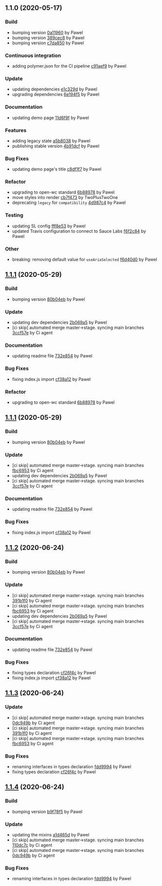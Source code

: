 <a name="1.1.0"></a>
## 1.1.0 (2020-05-17)

### Build

* bumping version [0a11960](https://github.com/anypoint-web-components/anypoint-listbox/commit/0a1196074657b4a4cbb78dd260004ea3a9da89e1) by Pawel
* bumping version [389cec8](https://github.com/anypoint-web-components/anypoint-listbox/commit/389cec8b934854d3f206193d7dc051841efcd5a3) by Pawel
* bumping version [c7da850](https://github.com/anypoint-web-components/anypoint-listbox/commit/c7da850ce08eefcb600533e43970a74aa1982ade) by Pawel


### Continuous integration

* adding polymer.json for the CI pipeline [c91aef9](https://github.com/anypoint-web-components/anypoint-listbox/commit/c91aef92d99f15fd07c7d576bb5d758f66b2ea90) by Pawel


### Update

* updating dependencies [e1c329d](https://github.com/anypoint-web-components/anypoint-listbox/commit/e1c329d2a730df9681da8fc5cbd8b5939ed6d0ba) by Pawel
* upgrading dependencies [6e194f5](https://github.com/anypoint-web-components/anypoint-listbox/commit/6e194f5687fc9906ae95f04f5eb827e74bb68d79) by Pawel


### Documentation

* updating demo page [11d6f9f](https://github.com/anypoint-web-components/anypoint-listbox/commit/11d6f9fb7d30fce5fdc7d640236ec4ca2062c54b) by Pawel


### Features

* adding legacy state [a5b8038](https://github.com/anypoint-web-components/anypoint-listbox/commit/a5b8038d876519eb8ca27e7c5fb8533e227380ca) by Pawel
* publishing stable version [4b91dcf](https://github.com/anypoint-web-components/anypoint-listbox/commit/4b91dcfc15940c0dc5ede1f5cae803eb56bd09db) by Pawel


### Bug Fixes

* updating demo page's title [c8df1f7](https://github.com/anypoint-web-components/anypoint-listbox/commit/c8df1f79908a128c883e10c39f638db806fb5463) by Pawel


### Refactor

* upgrading to open-wc standard [6b88978](https://github.com/anypoint-web-components/anypoint-listbox/commit/6b88978921def81c629f5b1a1239673a0b654eb8) by Pawel
* move styles into render [cb7f473](https://github.com/anypoint-web-components/anypoint-listbox/commit/cb7f4733ed5c79ea0446084f2fe5990a1ff6f7b9) by TwoPlusTwoOne
* deprecating `legacy` for `compatibility` [4d987c4](https://github.com/anypoint-web-components/anypoint-listbox/commit/4d987c4e6571f9702b4fe41687b148cb78c5342f) by Pawel


### Testing

* updating SL config [fff8e53](https://github.com/anypoint-web-components/anypoint-listbox/commit/fff8e5375e03772880770f2fbf1d2d5e26ea0c96) by Pawel
* updated Travis configuration to connect to Sauce Labs [f6f2c84](https://github.com/anypoint-web-components/anypoint-listbox/commit/f6f2c84e544d0a5a5cb8e000de797c5e04c75327) by Pawel


### Other

* breaking: removing default value for `useAriaSelected`
 [f6d40d0](https://github.com/anypoint-web-components/anypoint-listbox/commit/f6d40d0b9bece3afa208f124a8c4e55e843cd194) by Pawel


<a name="1.1.1"></a>
## [1.1.1](https://github.com/anypoint-web-components/anypoint-listbox/compare/1.0.4...1.1.1) (2020-05-29)

### Build

* bumping version [80b04eb](https://github.com/anypoint-web-components/anypoint-listbox/commit/80b04eb4ba7858a452a3e1678e7b89add5735e18) by Pawel


### Update

* updating dev dependencies [2b069a5](https://github.com/anypoint-web-components/anypoint-listbox/commit/2b069a5001a45781e6576d252347613c236eb47c) by Pawel
* [ci skip] automated merge master->stage. syncing main branches [3ccf57e](https://github.com/anypoint-web-components/anypoint-listbox/commit/3ccf57e4484add129f75d592ce031c2e46266b75) by Ci agent


### Documentation

* updating readme file [732e854](https://github.com/anypoint-web-components/anypoint-listbox/commit/732e8545cfc84f4dd0e108f15da4e10b2bd86f1d) by Pawel


### Bug Fixes

* fixing index.js import [cf38a12](https://github.com/anypoint-web-components/anypoint-listbox/commit/cf38a12478cde681d95d5a84d1b9d6d9c213de8a) by Pawel


### Refactor

* upgrading to open-wc standard [6b88978](https://github.com/anypoint-web-components/anypoint-listbox/commit/6b88978921def81c629f5b1a1239673a0b654eb8) by Pawel


<a name="1.1.1"></a>
## [1.1.1](https://github.com/anypoint-web-components/anypoint-listbox/compare/1.1.0...1.1.1) (2020-05-29)

### Build

* bumping version [80b04eb](https://github.com/anypoint-web-components/anypoint-listbox/commit/80b04eb4ba7858a452a3e1678e7b89add5735e18) by Pawel


### Update

* [ci skip] automated merge master->stage. syncing main branches [fbc6953](https://github.com/anypoint-web-components/anypoint-listbox/commit/fbc695374bc2f4141c69e31cbdbdb83b2397aa2c) by Ci agent
* updating dev dependencies [2b069a5](https://github.com/anypoint-web-components/anypoint-listbox/commit/2b069a5001a45781e6576d252347613c236eb47c) by Pawel
* [ci skip] automated merge master->stage. syncing main branches [3ccf57e](https://github.com/anypoint-web-components/anypoint-listbox/commit/3ccf57e4484add129f75d592ce031c2e46266b75) by Ci agent


### Documentation

* updating readme file [732e854](https://github.com/anypoint-web-components/anypoint-listbox/commit/732e8545cfc84f4dd0e108f15da4e10b2bd86f1d) by Pawel


### Bug Fixes

* fixing index.js import [cf38a12](https://github.com/anypoint-web-components/anypoint-listbox/commit/cf38a12478cde681d95d5a84d1b9d6d9c213de8a) by Pawel


<a name="1.1.2"></a>
## [1.1.2](https://github.com/anypoint-web-components/anypoint-listbox/compare/1.1.0...1.1.2) (2020-06-24)

### Build

* bumping version [80b04eb](https://github.com/anypoint-web-components/anypoint-listbox/commit/80b04eb4ba7858a452a3e1678e7b89add5735e18) by Pawel


### Update

* [ci skip] automated merge master->stage. syncing main branches [391b1f0](https://github.com/anypoint-web-components/anypoint-listbox/commit/391b1f0dc912620e64f983db7f9dc94bc5b83539) by Ci agent
* [ci skip] automated merge master->stage. syncing main branches [fbc6953](https://github.com/anypoint-web-components/anypoint-listbox/commit/fbc695374bc2f4141c69e31cbdbdb83b2397aa2c) by Ci agent
* updating dev dependencies [2b069a5](https://github.com/anypoint-web-components/anypoint-listbox/commit/2b069a5001a45781e6576d252347613c236eb47c) by Pawel
* [ci skip] automated merge master->stage. syncing main branches [3ccf57e](https://github.com/anypoint-web-components/anypoint-listbox/commit/3ccf57e4484add129f75d592ce031c2e46266b75) by Ci agent


### Documentation

* updating readme file [732e854](https://github.com/anypoint-web-components/anypoint-listbox/commit/732e8545cfc84f4dd0e108f15da4e10b2bd86f1d) by Pawel


### Bug Fixes

* fixing types declaration [cf26f4c](https://github.com/anypoint-web-components/anypoint-listbox/commit/cf26f4c92a3f125509ce0b8a48583aa738ad16c2) by Pawel
* fixing index.js import [cf38a12](https://github.com/anypoint-web-components/anypoint-listbox/commit/cf38a12478cde681d95d5a84d1b9d6d9c213de8a) by Pawel


<a name="1.1.3"></a>
## [1.1.3](https://github.com/anypoint-web-components/anypoint-listbox/compare/1.1.1...1.1.3) (2020-06-24)

### Update

* [ci skip] automated merge master->stage. syncing main branches [0dc949b](https://github.com/anypoint-web-components/anypoint-listbox/commit/0dc949bc97ea62d90e90be42692055490fa48034) by Ci agent
* [ci skip] automated merge master->stage. syncing main branches [391b1f0](https://github.com/anypoint-web-components/anypoint-listbox/commit/391b1f0dc912620e64f983db7f9dc94bc5b83539) by Ci agent
* [ci skip] automated merge master->stage. syncing main branches [fbc6953](https://github.com/anypoint-web-components/anypoint-listbox/commit/fbc695374bc2f4141c69e31cbdbdb83b2397aa2c) by Ci agent


### Bug Fixes

* renaming interfaces in types declaration [fdd9994](https://github.com/anypoint-web-components/anypoint-listbox/commit/fdd99941456a3e0958538ae01ebc491d33709710) by Pawel
* fixing types declaration [cf26f4c](https://github.com/anypoint-web-components/anypoint-listbox/commit/cf26f4c92a3f125509ce0b8a48583aa738ad16c2) by Pawel


<a name="1.1.4"></a>
## [1.1.4](https://github.com/anypoint-web-components/anypoint-listbox/compare/1.1.2...1.1.4) (2020-06-24)

### Build

* bumping version [b9f78f5](https://github.com/anypoint-web-components/anypoint-listbox/commit/b9f78f59a8311c4317fd8ee61808be3c48bc21c3) by Pawel


### Update

* updating the mixins [a1d465d](https://github.com/anypoint-web-components/anypoint-listbox/commit/a1d465dbbd75156c45a9f0b3dba2e41de9d5a8d2) by Pawel
* [ci skip] automated merge master->stage. syncing main branches [110dc7c](https://github.com/anypoint-web-components/anypoint-listbox/commit/110dc7c6b90ca350440d2743087efd7f6e140ab2) by Ci agent
* [ci skip] automated merge master->stage. syncing main branches [0dc949b](https://github.com/anypoint-web-components/anypoint-listbox/commit/0dc949bc97ea62d90e90be42692055490fa48034) by Ci agent


### Bug Fixes

* renaming interfaces in types declaration [fdd9994](https://github.com/anypoint-web-components/anypoint-listbox/commit/fdd99941456a3e0958538ae01ebc491d33709710) by Pawel


